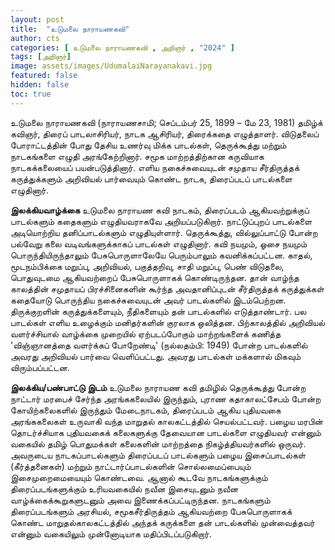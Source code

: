 ```yaml
---
layout: post
title:  "உடுமலை நாராயணகவி"
author: cts
categories: [ உடுமலை நாராயணகவி , அறிஞர் , "2024" ]
tags: [அறிஞர்]
image: assets/images/UdumalaiNarayanakavi.jpg
featured: false
hidden: false
toc: true
---
```

உடுமலை நாராயணகவி (நாராயணசாமி; செப்டம்பர் 25, 1899 – மே 23, 1981) தமிழ்க் கவிஞர், திரைப் பாடலாசிரியர், நாடக ஆசிரியர், திரைக்கதை எழுத்தாளர். விடுதலைப் போராட்டத்தின் போது தேசிய உணர்வு மிக்க பாடல்கள், தெருக்கூத்து மற்றும் நாடகங்களை எழுதி அரங்கேற்றினார். சமூக மாற்றத்திற்கான கருவியாக நாடகக்கலையைப் பயன்படுத்தினார். எளிய நகைச்சுவையுடன் சமுதாய சீர்திருத்தக் கருத்துக்களும் அறிவியல் பார்வையும் கொண்ட நாடக, திரைப்படப் பாடல்களை எழுதினார்.

**இலக்கியவாழ்க்கை**
உடுமலை நாராயண கவி நாடகம், திரைப்படம் ஆகியவற்றுக்குப் பாடல்களும் கதைகளும் எழுதியவராகவே அறியப்படுகிறார். நாட்டுப்புறப் பாடல்களை அடியொற்றிய தனிப்பாடல்களும் எழுதியுள்ளார். தெருக்கூத்து, வில்லுப்பாட்டு போன்ற பல்வேறு கலை வடிவங்களுக்காகப் பாடல்கள் எழுதினார். கவி நயமும், ஓசை நயமும் பொருந்தியிருந்தாலும் பேசுபொருளாலேயே பெரும்பாலும் கவனிக்கப்பட்டன. காதல், மூடநம்பிக்கை மறுப்பு, அறிவியல், பகுத்தறிவு, சாதி மறுப்பு, பெண் விடுதலை, பொதுவுடமை ஆகியவற்றைப் பேசுபொருளாகக் கொண்டிருந்தன. தான் வாழ்ந்த காலத்தின் சமுதாயப் பிரச்சினைகளின் கூர்ந்த அவதானிப்புடன் சீர்திருத்தக் கருத்துக்கள் கதையோடு பொருந்திய நகைச்சுவையுடன் அவர் பாடல்களில் இடம்பெற்றன. திருக்குறளின் கருத்துக்களையும், நீதிகளையும் தன் பாடல்களில் எடுத்தாண்டார். பல பாடல்கள் எளிய உழைக்கும் மனிதர்களின் குரலாக ஒலித்தன. பிற்காலத்தில் அறிவியல் வளர்ச்சியால் வாழ்க்கை முறையில் ஏற்படப்போகும் மாற்றங்களைக் கணித்த 'விஞ்ஞானத்தை வளர்க்கப் போறேண்டி' (நல்லதம்பி: 1949) போன்ற பாடல்களில் அவரது அறிவியல் பார்வை வெளிப்பட்டது. அவரது பாடல்கள் மக்களால் மிகவும் விரும்பப்பட்டன.

**இலக்கிய/பண்பாட்டு இடம்**
உடுமலை நாராயண கவி தமிழில் தெருக்கூத்து போன்ற நாட்டார் மரபைச் சேர்ந்த அரங்ககலையில் இருந்தும், புராண கதாகாலட்சேபம் போன்ற கோயிற்கலைகளில் இருந்தும் மேடைநாடகம், திரைப்படம் ஆகிய புதியவகை அரங்ககலைகள் உருவாகி வந்த மாறுதல் காலகட்டத்தில் செயல்பட்டவர். பழைய மரபின் தொடர்ச்சியாக புதியவகைக் கலைகளுக்கு தேவையான பாடல்களை எழுதியவர் என்னும் வகையில் தமிழ் பொதுமக்கள் கலைகளின் மாற்றத்தை நிகழ்த்தியவர்களில் ஒருவர். அவருடைய நாடகப்பாடல்களும் திரைப்படப் பாடல்களும் பழைய இசைப்பாடல்கள் (கீர்த்தனைகள்) மற்றும் நாட்டார்ப்பாடல்களின் சொல்லமைப்பையும் இசைமுறைமையையும் கொண்டவை. ஆனால் கூடவே நாடகங்களுக்கும் திரைப்படங்களுக்கும் உரியவகையில் நவீன இசையுடனும் நவீன வாழ்க்கைக்கூறுகளுடனும் அவை இணைக்கப்பட்டிருந்தன. நாடகங்களும் திரைப்படங்களும் அரசியல், சமூகசீர்திருத்தம் ஆகியவற்றை பேசுபொருளாகக் கொண்ட மாறுதல்காலகட்டத்தில் அந்தக் கருக்களை தன் பாடல்களில் முன்வைத்தவர் என்னும் வகையிலும் முன்னோடியாக மதிப்பிடப்படுகிறார்.


